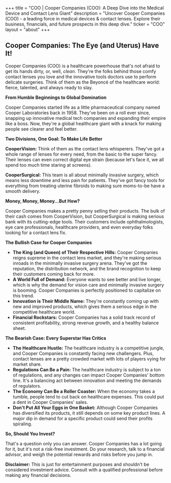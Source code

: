 +++
title = "COO |  Cooper Companies (COO): A Deep Dive into the Medical Device and Contact Lens Giant"
description = "Uncover Cooper Companies (COO) - a leading force in medical devices & contact lenses. Explore their business, financials, and future prospects in this deep dive."
ticker = "COO"
layout = "about"
+++

        


##  Cooper Companies:  The Eye (and Uterus) Have It!

Cooper Companies (COO) is a healthcare powerhouse that's not afraid to get its hands dirty, or, well, *clean*. They're the folks behind those comfy contact lenses you love and the innovative tools doctors use to perform delicate surgeries. Think of them as the Beyoncé of the healthcare world: fierce, talented, and always ready to slay.

**From Humble Beginnings to Global Domination**

Cooper Companies started life as a little pharmaceutical company named Cooper Laboratories back in 1958. They've been on a roll ever since, snapping up innovative medical tech companies and expanding their empire like a boss. Now, they're a global healthcare giant with a knack for making people see clearer and feel better.

**Two Divisions, One Goal: To Make Life Better**

**CooperVision:**  Think of them as the contact lens whisperers. They've got a whole range of lenses for every need, from the basic to the super fancy. Their lenses can even correct digital eye strain (because let's face it, we all spend too much time staring at screens). 

**CooperSurgical:**  This team is all about minimally invasive surgery, which means less downtime and less pain for patients. They've got fancy tools for everything from treating uterine fibroids to making sure moms-to-be have a smooth delivery. 

**Money, Money, Money...But How?**

Cooper Companies makes a pretty penny selling their products.  The bulk of their cash comes from CooperVision,  but CooperSurgical is making serious bank with its cutting-edge tools. Their customers include ophthalmologists, eye care professionals, healthcare providers, and even everyday folks looking for a contact lens fix. 

**The Bullish Case for Cooper Companies**

* **The King (and Queen) of Their Respective Hills:**  Cooper Companies reigns supreme in the contact lens market, and they're making serious inroads in the minimally invasive surgery arena. They've got the reputation, the distribution network, and the brand recognition to keep their customers coming back for more.
* **A World Full of Demand:**  Everyone wants to see better and live longer, which is why the demand for vision care and minimally invasive surgery is booming. Cooper Companies is perfectly positioned to capitalize on this trend.
* **Innovation is Their Middle Name:**  They're constantly coming up with new and improved products, which gives them a serious edge in the competitive healthcare world.
* **Financial Rockstars:**  Cooper Companies has a solid track record of consistent profitability, strong revenue growth, and a healthy balance sheet.

**The Bearish Case:  Every Superstar Has Critics**

* **The Healthcare Hustle:**  The healthcare industry is a competitive jungle, and Cooper Companies is constantly facing new challengers. Plus, contact lenses are a pretty crowded market with lots of players vying for market share. 
* **Regulations Can Be a Pain:**  The healthcare industry is subject to a ton of regulations, and any changes can impact Cooper Companies' bottom line.  It's a balancing act between innovation and meeting the demands of regulators.
* **The Economy Can Be a Roller Coaster:**  When the economy takes a tumble, people tend to cut back on healthcare expenses. This could put a dent in Cooper Companies' sales.
* **Don't Put All Your Eggs in One Basket:**  Although Cooper Companies has diversified its products, it still depends on some key product lines. A major dip in demand for a specific product could send their profits spiraling. 

**So, Should You Invest?**

That's a question only you can answer.  Cooper Companies has a lot going for it, but it's not a risk-free investment. Do your research, talk to a financial advisor, and weigh the potential rewards and risks before you jump in. 

**Disclaimer:**  This is just for entertainment purposes and shouldn't be considered investment advice. Consult with a qualified professional before making any financial decisions.

        